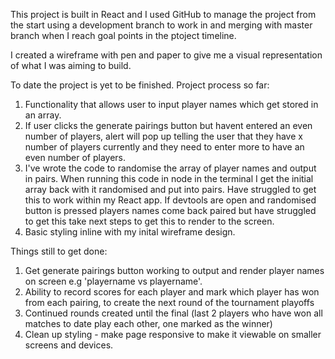 This project is built in React and I used GitHub to manage the project from the start using a development branch to work in and merging with master branch when I reach goal points in the ptoject timeline. 

I created a wireframe with pen and paper to give me a visual representation of what I was aiming to build. 

To date the project is yet to be finished. Project process so far: 

1) Functionality that allows user to input player names which get stored in an array. 
2) If user clicks the generate pairings button but havent entered an even number of players, alert will pop up telling the user that they have x number of players currently and they need to enter more to have an even number of players. 
3) I've wrote the code to randomise the array of player names and output in pairs. When running this code in node in the terminal I get the initial array back with it randomised and put into pairs. Have struggled to get this to work within my React app. If devtools are open and randomised button is pressed players names come back paired but have struggled to get this take next steps to get this to render to the screen. 
4) Basic styling inline with my inital wireframe design. 

Things still to get done: 

1) Get generate pairings button working to output and render player names on screen e.g 'playername vs playername'.
2) Ability to record scores for each player and mark which player has won from each pairing, to create the next round of the tournament playoffs
3) Continued rounds created until the final (last 2 players who have won all matches to date play each other, one marked as the winner)
4) Clean up styling - make page responsive to make it viewable on smaller screens and devices. 


